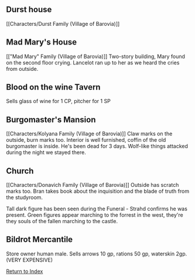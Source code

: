 ## Durst house
[[Characters/Durst Family (Village of Barovia)]]

## Mad Mary's House
[["Mad Mary" Family (Village of Barovia)]]
Two-story building, Mary found on the second floor crying.
Lancelot ran up to her as we heard the cries from outside.

## Blood on the wine Tavern
Sells glass of wine for 1 CP, pitcher for 1 SP

## Burgomaster's Mansion
[[Characters/Kolyana Family (Village of Barovia)]]
Claw marks on the outside, burn marks too.
Interior is well furnished, coffin of the old burgomaster is inside.
He's been dead for 3 days.
Wolf-like things attacked during the night we stayed there.

## Church
[[Characters/Donavich Family (Village of Barovia)]]
Outside has scratch marks too. 
Bran takes book about the inquisition and the blade of truth from the studyroom.

Tall dark figure has been seen during the Funeral - Strahd confirms he was present.
Green figures appear marching to the forrest in the west, they're they souls of the fallen marching to the castle.

## Bildrot  Mercantile
Store owner human male. 
Sells arrows 10 gp, rations 50 gp, waterskin 2gp. (VERY EXPENSIVE)

[Return to Index](_index)